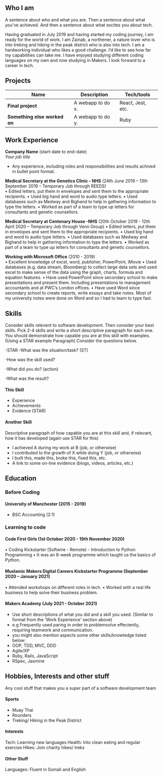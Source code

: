 ## Who I am

A sentence about who and what you are. Then a sentence about what you've achieved. And then a sentence about what excites you about tech.

Having graduated in July 2019 and having started my coding journey, I am ready for the world of work. I am Zainab, a northener, a nature lover who is into treking and hiking in the peak district who is also into tech. I am a hardworking individual who likes a good challenge. I’d like to see how far my capabilities can take me. I have enjoyed studying different coding languages on my own and now studying in Makers. I look forward to a career in tech.

## Projects

| Name                         | Description       | Tech/tools        |
| ---------------------------- | ----------------- | ----------------- |
| **Final project**            | A webapp to do x. | React, Jest, etc. |
| **Something else worked on** | A webapp to do y. | Ruby              |

## Work Experience

**Company Name** (start-date to end-date)  
_Your job title_

- Any experience, including roles and responsibilities and results achived in bullet point format.

**Medical Secretary at the Genetics Clinic - NHS** (24th June 2019 – 13th September 2019 – Temporary Job through REEDS)  
•	Edited letters, put them in envelopes and sent them to the appropriate recipients.
•	Used big hand and word to audio type letters.
•	Used databases such as Medway and Bighand to help in gathering information to type the letters.
•	Worked as part of a team to type up letters for consultants and genetic counsellors.


**Medical Secretary at Centenary House -NHS** (20th October 2019 - 12th April 2020 – Temporary Job through Venn Group)
•	Edited letters, put them in envelopes and sent them to the appropriate recipients.
•	Used big hand and word to audio type letters.
•	Used databases such as Medway and Bighand to help in gathering information to type the letters.
•	Worked as part of a team to type up letters for consultants and genetic counsellors. 

**Working with Microsoft Office** (2010 - 2019)  
•	Excellent knowledge of excel, word, publisher, PowerPoint, iMovie
•	Used databases (e.g. data stream, Bloomberg) to collect large data sets and used excel to make sense of the data using the graph, charts, formula and equation features. 
•	Have used PowerPoint since secondary school to make presentations and present them. Including presentations to management accountants and at PWC’s London offices. 
•	Have used Word since secondary school to create reports, write essays and take notes. Most of my university notes were done on Word and so I had to learn to type fast.

## Skills

Consider skills relevent to software development. Then consider your best skills. Pick 2-4 skills and write a short descriptive paragraph for each one. You should demonstrate how capable you are at this skill with examples.
(Using a STAR example Paragraph) Consider the questions below.

-STAR
-What was the situation/task? (ST)

-How was the skill used?

-What did you do? (action)

-What was the result?


#### This Skill

- Experience
- Achievements
- Evidence (STAR)

#### Another Skill

Descriptive paragraph of how capable you are at this skill and, if relevant, how it has developed (again use STAR for this)

- I achieved A during my work at B (job, or otherwise)
- I contributed to the growth of X while doing Y (job, or otherwise)
- I built this, made this, broke this, fixed this, etc.
- A link to some on-line evidence (blogs, videos, articles, etc.)

## Education
### Before Coding

#### University of Manchester (2015 - 2019)
- BSC Accounting (2:1)

### Learning to code 

#### Code First Girls (1st October 2020 - 19th November 2020)
•	Coding Kickstarter (Softwire - Remote) - Introduction to Python Programming
•	It was an 8-week programme which taught us the basics of Python.

#### Muslamic Makers Digital Careers Kickstarter Programme (September 2020 – January 2021)
•	Attended workshops on different roles in tech.
•	Worked with a real life business to help solve their business problem.

#### Makers Academy (July 2021 - October 2021)
- Use short descriptions of what you did and a skill you used. (Similar to format from the 'Work Experience' section above)
- e.g Frequently used paring in order to problemsolve effeciently, requiring teamwork and communication.
- you might also mention aspects some other skills/knowledge listed below: 
- OOP, TDD, MVC, DDD
- Agile/XP
- Ruby, Rails, JavaScript
- RSpec, Jasmine

## Hobbies, Interests and other stuff

Any cool stuff that makes you a super part of a software development team

#### Sports
- Muay Thai
- Rounders
- Treking/ Hiking in the Peak District

#### Interests
Tech: Learning new languages
Health: Into clean eating and regular exercise
Hikes: Join charity hikes/ treks

#### Other Stuff
Languages: Fluent in Somali and English


